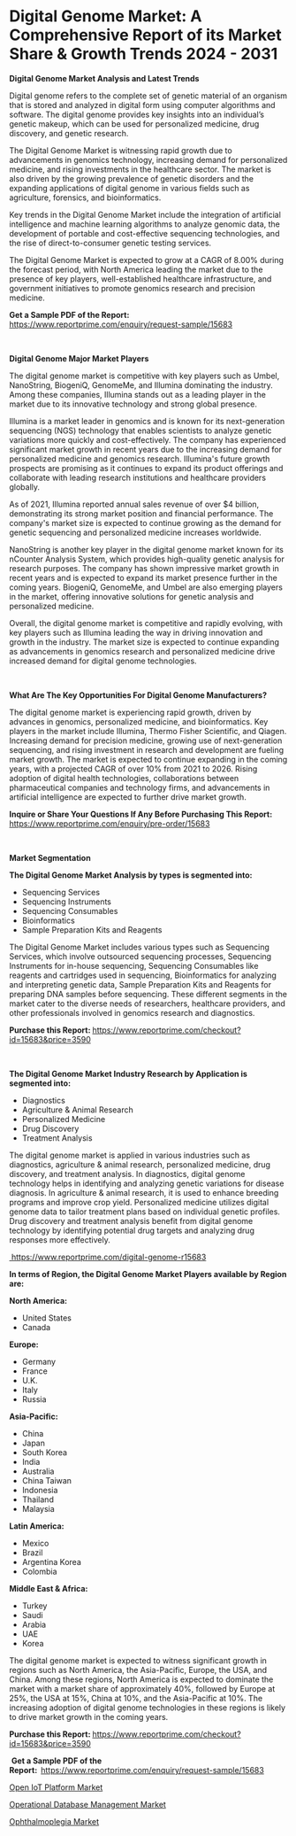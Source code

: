 <p><h1>Digital Genome Market: A Comprehensive Report of its Market Share & Growth Trends 2024 - 2031</h1></p><p><strong>Digital Genome Market Analysis and Latest Trends</strong></p>
<p><p>Digital genome refers to the complete set of genetic material of an organism that is stored and analyzed in digital form using computer algorithms and software. The digital genome provides key insights into an individual’s genetic makeup, which can be used for personalized medicine, drug discovery, and genetic research.</p><p>The Digital Genome Market is witnessing rapid growth due to advancements in genomics technology, increasing demand for personalized medicine, and rising investments in the healthcare sector. The market is also driven by the growing prevalence of genetic disorders and the expanding applications of digital genome in various fields such as agriculture, forensics, and bioinformatics.</p><p>Key trends in the Digital Genome Market include the integration of artificial intelligence and machine learning algorithms to analyze genomic data, the development of portable and cost-effective sequencing technologies, and the rise of direct-to-consumer genetic testing services.</p><p>The Digital Genome Market is expected to grow at a CAGR of 8.00% during the forecast period, with North America leading the market due to the presence of key players, well-established healthcare infrastructure, and government initiatives to promote genomics research and precision medicine.</p></p>
<p><strong>Get a Sample PDF of the Report:&nbsp;</strong> <a href="https://www.reportprime.com/enquiry/request-sample/15683">https://www.reportprime.com/enquiry/request-sample/15683</a></p>
<p>&nbsp;</p>
<p><strong>Digital Genome Major Market Players</strong></p>
<p><p>The digital genome market is competitive with key players such as Umbel, NanoString, BiogeniQ, GenomeMe, and Illumina dominating the industry. Among these companies, Illumina stands out as a leading player in the market due to its innovative technology and strong global presence. </p><p>Illumina is a market leader in genomics and is known for its next-generation sequencing (NGS) technology that enables scientists to analyze genetic variations more quickly and cost-effectively. The company has experienced significant market growth in recent years due to the increasing demand for personalized medicine and genomics research. Illumina's future growth prospects are promising as it continues to expand its product offerings and collaborate with leading research institutions and healthcare providers globally.</p><p>As of 2021, Illumina reported annual sales revenue of over $4 billion, demonstrating its strong market position and financial performance. The company's market size is expected to continue growing as the demand for genetic sequencing and personalized medicine increases worldwide.</p><p>NanoString is another key player in the digital genome market known for its nCounter Analysis System, which provides high-quality genetic analysis for research purposes. The company has shown impressive market growth in recent years and is expected to expand its market presence further in the coming years. BiogeniQ, GenomeMe, and Umbel are also emerging players in the market, offering innovative solutions for genetic analysis and personalized medicine.</p><p>Overall, the digital genome market is competitive and rapidly evolving, with key players such as Illumina leading the way in driving innovation and growth in the industry. The market size is expected to continue expanding as advancements in genomics research and personalized medicine drive increased demand for digital genome technologies.</p></p>
<p>&nbsp;</p>
<p><strong>What Are The Key Opportunities For Digital Genome Manufacturers?</strong></p>
<p><p>The digital genome market is experiencing rapid growth, driven by advances in genomics, personalized medicine, and bioinformatics. Key players in the market include Illumina, Thermo Fisher Scientific, and Qiagen. Increasing demand for precision medicine, growing use of next-generation sequencing, and rising investment in research and development are fueling market growth. The market is expected to continue expanding in the coming years, with a projected CAGR of over 10% from 2021 to 2026. Rising adoption of digital health technologies, collaborations between pharmaceutical companies and technology firms, and advancements in artificial intelligence are expected to further drive market growth.</p></p>
<p><strong>Inquire or Share Your Questions If Any Before Purchasing This Report:</strong> <a href="https://www.reportprime.com/enquiry/pre-order/15683">https://www.reportprime.com/enquiry/pre-order/15683</a></p>
<p>&nbsp;</p>
<p><strong>Market Segmentation</strong></p>
<p><strong>The Digital Genome Market Analysis by types is segmented into:</strong></p>
<p><ul><li>Sequencing Services</li><li>Sequencing Instruments</li><li>Sequencing Consumables</li><li>Bioinformatics</li><li>Sample Preparation Kits and Reagents</li></ul></p>
<p><p>The Digital Genome Market includes various types such as Sequencing Services, which involve outsourced sequencing processes, Sequencing Instruments for in-house sequencing, Sequencing Consumables like reagents and cartridges used in sequencing, Bioinformatics for analyzing and interpreting genetic data, Sample Preparation Kits and Reagents for preparing DNA samples before sequencing. These different segments in the market cater to the diverse needs of researchers, healthcare providers, and other professionals involved in genomics research and diagnostics.</p></p>
<p><strong>Purchase this Report:&nbsp;</strong><a href="https://www.reportprime.com/checkout?id=15683&price=3590">https://www.reportprime.com/checkout?id=15683&price=3590</a></p>
<p>&nbsp;</p>
<p><strong>The Digital Genome Market Industry Research by Application is segmented into:</strong></p>
<p><ul><li>Diagnostics</li><li>Agriculture & Animal Research</li><li>Personalized Medicine</li><li>Drug Discovery</li><li>Treatment Analysis</li></ul></p>
<p><p>The digital genome market is applied in various industries such as diagnostics, agriculture & animal research, personalized medicine, drug discovery, and treatment analysis. In diagnostics, digital genome technology helps in identifying and analyzing genetic variations for disease diagnosis. In agriculture & animal research, it is used to enhance breeding programs and improve crop yield. Personalized medicine utilizes digital genome data to tailor treatment plans based on individual genetic profiles. Drug discovery and treatment analysis benefit from digital genome technology by identifying potential drug targets and analyzing drug responses more effectively.</p></p>
<p><a href="https://www.reportprime.com/digital-genome-r15683">&nbsp;https://www.reportprime.com/digital-genome-r15683</a></p>
<p><strong>In terms of Region, the Digital Genome Market Players available by Region are:</strong></p>
<p>
    <p> <strong> North America: </strong>
        <ul>
            <li>United States</li>
            <li>Canada</li>
        </ul>
        </p> 
    <p> <strong> Europe: </strong>
        <ul>
            <li>Germany</li>
            <li>France</li>
            <li>U.K.</li>
            <li>Italy</li>
            <li>Russia</li>
        </ul>
        </p> 
    <p> <strong> Asia-Pacific: </strong>
        <ul>
            <li>China</li>
            <li>Japan</li>
            <li>South Korea</li>
            <li>India</li>
            <li>Australia</li>
            <li>China Taiwan</li>
            <li>Indonesia</li>
            <li>Thailand</li>
            <li>Malaysia</li>
        </ul>
        </p> 
    <p> <strong> Latin America: </strong>
        <ul>
            <li>Mexico</li>
            <li>Brazil</li>
            <li>Argentina Korea</li>
            <li>Colombia</li>
        </ul>
        </p> 
    <p> <strong> Middle East & Africa: </strong>
        <ul>
            <li>Turkey</li>
            <li>Saudi</li>
            <li>Arabia</li>
            <li>UAE</li>
            <li>Korea</li>
        </ul>
    </p>
    </p>
<p><p>The digital genome market is expected to witness significant growth in regions such as North America, the Asia-Pacific, Europe, the USA, and China. Among these regions, North America is expected to dominate the market with a market share of approximately 40%, followed by Europe at 25%, the USA at 15%, China at 10%, and the Asia-Pacific at 10%. The increasing adoption of digital genome technologies in these regions is likely to drive market growth in the coming years.</p></p>
<p><strong>Purchase this Report: </strong><a href="https://www.reportprime.com/checkout?id=15683&price=3590">https://www.reportprime.com/checkout?id=15683&price=3590</a></p>
<p>&nbsp;<strong>Get a Sample PDF of the Report:&nbsp;&nbsp;</strong><a href="https://www.reportprime.com/enquiry/request-sample/15683">https://www.reportprime.com/enquiry/request-sample/15683</a></p>
<p><strong></strong></p>
<p><p><a href="https://github.com/btwcqfvq34/Market-Research-Report-List-2/blob/main/open-iot-platform-market.md">Open IoT Platform Market</a></p><p><a href="https://github.com/ochgvvcj16/Market-Research-Report-List-1/blob/main/operational-database-management-market.md">Operational Database Management Market</a></p><p><a href="https://github.com/JosephMorgnlvXXff/Market-Research-Report-List-1/blob/main/ophthalmoplegia-market.md">Ophthalmoplegia Market</a></p></p>